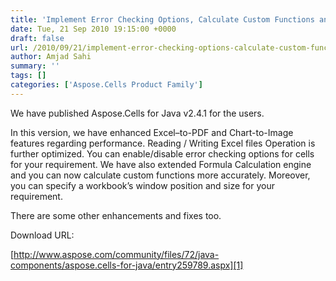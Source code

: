 ```yaml
---
title: 'Implement Error Checking Options, Calculate Custom Functions and Specify Workbook’s Window Position/Size in Aspose.Cells for Java 2.4.1'
date: Tue, 21 Sep 2010 19:15:00 +0000
draft: false
url: /2010/09/21/implement-error-checking-options-calculate-custom-functions-and-specify-workbook-s-window-position-size-in-aspose-cells-for-java-2-4-1/
author: Amjad Sahi
summary: ''
tags: []
categories: ['Aspose.Cells Product Family']
---
```


We have published Aspose.Cells for Java v2.4.1 for the users.

In this version, we have enhanced Excel–to-PDF and Chart-to-Image features regarding performance. Reading / Writing Excel files Operation is further optimized. You can enable/disable error checking options for cells for your requirement. We have also extended Formula Calculation engine and you can now calculate custom functions more accurately. Moreover, you can specify a workbook’s window position and size for your requirement.

There are some other enhancements and fixes too.

Download URL:

[http://www.aspose.com/community/files/72/java-components/aspose.cells-for-java/entry259789.aspx][1]




[1]: http://www.aspose.com/community/files/72/java-components/aspose.cells-for-java/entry259789.aspx




